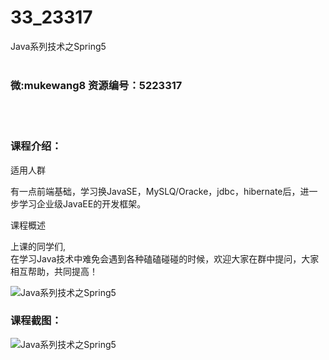 # 33_23317
Java系列技术之Spring5
<br/></br>
<h3>微:mukewang8 资源编号：5223317</h3>
<br/></br>
<h3>课程介绍：</h3>
<p>适用人群</p>
<p>有一点前端基础，学习换JavaSE，MySLQ/Oracke，jdbc，hibernate后，进一步学习企业级JavaEE的开发框架。</p>
<p>课程概述</p>
<p>上课的同学们,<br>
在学习Java技术中难免会遇到各种磕磕碰碰的时候，欢迎大家在群中提问，大家相互帮助，共同提高！</p>
<p><img src="https://www.ko996.com/wp-content/uploads/img/2022/03/1-74-300x164.png" alt="Java系列技术之Spring5"></p>
<div class="info-desc">
<h3>课程截图：</h3>
<p><img src="https://www.ko996.com/wp-content/uploads/img/2021/12/2-3.png" alt="Java系列技术之Spring5"></p>


			
</div>
